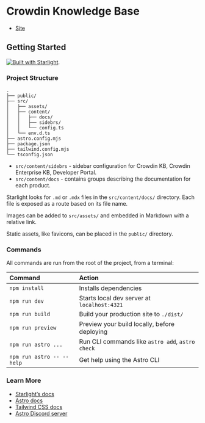 # Crowdin Knowledge Base

- [Site](https://support.crowdin.com/)

## Getting Started

[![Built with Starlight](https://astro.badg.es/v2/built-with-starlight/tiny.svg)](https://starlight.astro.build).

### Project Structure

```
.
├── public/
├── src/
│   ├── assets/
│   ├── content/
│   │   ├── docs/
│   │   ├── sidebrs/
│   │   └── config.ts
│   └── env.d.ts
├── astro.config.mjs
├── package.json
├── tailwind.config.mjs
└── tsconfig.json
```

- `src/content/sidebrs` - sidebar configuration for Crowdin KB, Crowdin Enterprise KB, Developer Portal.
- `src/content/docs` - contains groups describing the documentation for each product.

Starlight looks for `.md` or `.mdx` files in the `src/content/docs/` directory. Each file is exposed as a route based on its file name.

Images can be added to `src/assets/` and embedded in Markdown with a relative link.

Static assets, like favicons, can be placed in the `public/` directory.

### Commands

All commands are run from the root of the project, from a terminal:

| Command                   | Action                                           |
| :------------------------ | :----------------------------------------------- |
| `npm install`             | Installs dependencies                            |
| `npm run dev`             | Starts local dev server at `localhost:4321`      |
| `npm run build`           | Build your production site to `./dist/`          |
| `npm run preview`         | Preview your build locally, before deploying     |
| `npm run astro ...`       | Run CLI commands like `astro add`, `astro check` |
| `npm run astro -- --help` | Get help using the Astro CLI                     |

### Learn More

- [Starlight’s docs](https://starlight.astro.build/)
- [Astro docs](https://docs.astro.build)
- [Tailwind CSS docs](https://tailwindcss.com/)
- [Astro Discord server](https://astro.build/chat)

